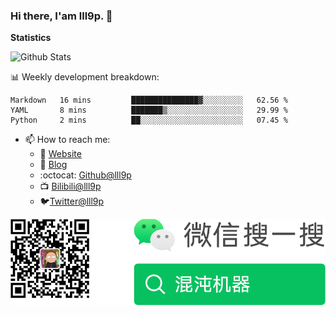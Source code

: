 ### Hi there, I'am lll9p. 👋
**Statistics**

![Github Stats](https://github-readme-stats.vercel.app/api?username=lll9p&show_icons=true)


📊 Weekly development breakdown:

<!--START_SECTION:waka-->
```text
Markdown   16 mins         ███████████████▓░░░░░░░░░   62.56 % 
YAML       8 mins          ███████▒░░░░░░░░░░░░░░░░░   29.99 % 
Python     2 mins          ██░░░░░░░░░░░░░░░░░░░░░░░   07.45 % 
```
<!--END_SECTION:waka-->


- 📫 How to reach me:
    - :page_with_curl: [Website](https://laolilin.com)
    - :page_with_curl: [Blog](https://blog.laolilin.com)
    - :octocat: [Github@lll9p](https://github.com/lll9p)
    - :tv: [Bilibili@lll9p](https://space.bilibili.com/210780)
    - :bird:[Twitter@lll9p](https://twitter.com/lll9p/)


![公众号](./images/Wechat.png)
